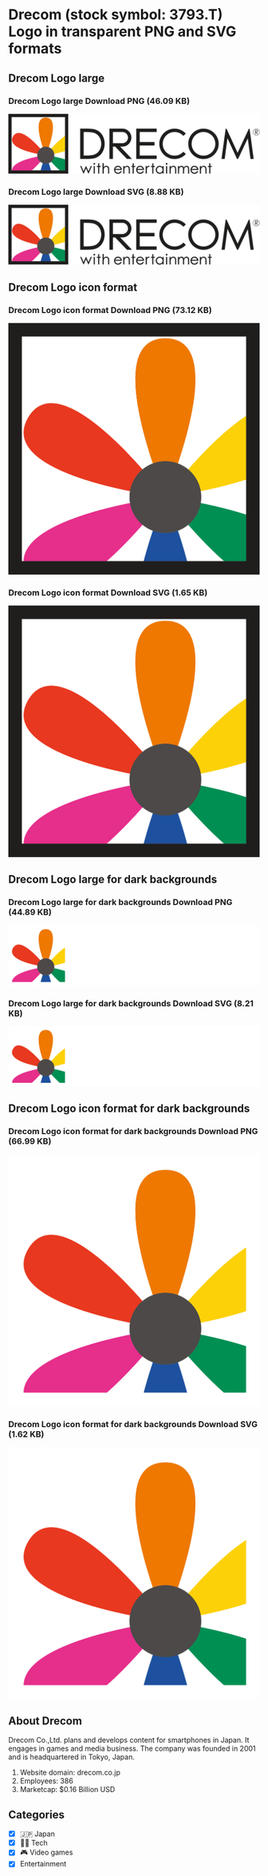 # Drecom (stock symbol: 3793.T) Logo in transparent PNG and SVG formats

## Drecom Logo large

### Drecom Logo large Download PNG (46.09 KB)

![Drecom Logo large Download PNG (46.09 KB)](/img/orig/3793.T_BIG-0bd76858.png)

### Drecom Logo large Download SVG (8.88 KB)

![Drecom Logo large Download SVG (8.88 KB)](/img/orig/3793.T_BIG-a8f72a08.svg)

## Drecom Logo icon format

### Drecom Logo icon format Download PNG (73.12 KB)

![Drecom Logo icon format Download PNG (73.12 KB)](/img/orig/3793.T-f2d1a120.png)

### Drecom Logo icon format Download SVG (1.65 KB)

![Drecom Logo icon format Download SVG (1.65 KB)](/img/orig/3793.T-5b5cfed2.svg)

## Drecom Logo large for dark backgrounds

### Drecom Logo large for dark backgrounds Download PNG (44.89 KB)

![Drecom Logo large for dark backgrounds Download PNG (44.89 KB)](/img/orig/3793.T_BIG.D-81a09256.png)

### Drecom Logo large for dark backgrounds Download SVG (8.21 KB)

![Drecom Logo large for dark backgrounds Download SVG (8.21 KB)](/img/orig/3793.T_BIG.D-04f25463.svg)

## Drecom Logo icon format for dark backgrounds

### Drecom Logo icon format for dark backgrounds Download PNG (66.99 KB)

![Drecom Logo icon format for dark backgrounds Download PNG (66.99 KB)](/img/orig/3793.T.D-ba1a17d0.png)

### Drecom Logo icon format for dark backgrounds Download SVG (1.62 KB)

![Drecom Logo icon format for dark backgrounds Download SVG (1.62 KB)](/img/orig/3793.T.D-97862c74.svg)

## About Drecom

Drecom Co.,Ltd. plans and develops content for smartphones in Japan. It engages in games and media business. The company was founded in 2001 and is headquartered in Tokyo, Japan.

1. Website domain: drecom.co.jp
2. Employees: 386
3. Marketcap: $0.16 Billion USD


## Categories
- [x] 🇯🇵 Japan
- [x] 👩‍💻 Tech
- [x] 🎮 Video games
- [x] Entertainment
